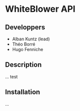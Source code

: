# WhiteBlower API

## Developpers
- Alban Kuntz (lead)
- Théo Borré
- Hugo Fenniche

## Description
... test
## Installation
...

